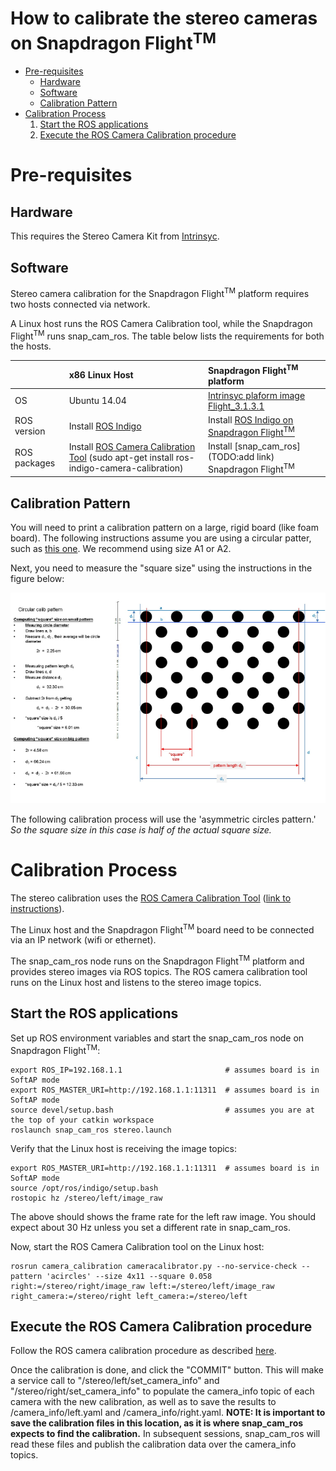 # How to calibrate the stereo cameras on Snapdragon Flight<sup>TM</sup>

* [Pre-requisites](#pre-requisites)
    * [Hardware](#Hardware)
    * [Software](#Software)
    * [Calibration Pattern](#Calibration-pattern)
* [Calibration Process](#calibration-process)
    1. [Start the ROS applications](#start-the-ROS-applications)
    1. [Execute the ROS Camera Calibration procedure](#execute-the-ros-camera-calibration-procedure)

# Pre-requisites

## Hardware

This requires the Stereo Camera Kit from [Intrinsyc](https://www.intrinsyc.com/vertical-development-platforms/qualcomm-snapdragon-flight/).

## Software

Stereo camera calibration for the Snapdragon Flight<sup>TM</sup> platform requires two hosts connected via network. 

A Linux host runs the ROS Camera Calibration tool, while the Snapdragon Flight<sup>TM</sup> runs snap_cam_ros.  The table below lists the requirements for both the hosts.

|     |x86 Linux Host|Snapdragon Flight<sup>TM</sup> platform|
|:----|:-------------|:--------------------------------------|
|OS| Ubuntu 14.04 | [Intrinsyc plaform image Flight_3.1.3.1](http://support.intrinsyc.com/projects/snapdragon-flight/files)|
|ROS version| Install [ROS Indigo](http://wiki.ros.org/indigo/Installation/Ubuntu) | Install [ROS Indigo on Snapdragon Flight<sup>TM</sup>](https://github.com/ATLFlight/ATLFlightDocs/blob/master/SnapdragonROSInstallation.md) |
|ROS packages| Install [ROS Camera Calibration Tool](http://wiki.ros.org/camera_calibration) (sudo apt-get install ros-indigo-camera-calibration)| Install [snap_cam_ros](TODO:add link) Snapdragon Flight<sup>TM</sup> |

## Calibration Pattern

You will need to print a calibration pattern on a large, rigid board (like foam board). The following instructions assume you are using a circular patter, such as [this one](https://nerian.com/support/resources/patterns/). We recommend using size A1 or A2.

Next, you need to measure the "square size" using the instructions in the figure below:

![CalibrationPattern](images/CalibrationPattern.png)

The following calibration process will use the 'asymmetric circles pattern.' *So the square size in this case is half of the actual square size.*

# Calibration Process

The stereo calibration uses the [ROS Camera Calibration Tool](http://wiki.ros.org/camera_calibration) ([link to instructions](http://wiki.ros.org/camera_calibration/Tutorials/StereoCalibration)).

The Linux host and the Snapdragon Flight<sup>TM</sup> board need to be connected via an IP network (wifi or ethernet). 

The snap_cam_ros node runs on the Snapdragon Flight<sup>TM</sup> platform and provides stereo images via ROS topics. The ROS camera calibration tool runs on the Linux host and listens to the stereo image topics. 

## Start the ROS applications

Set up ROS environment variables and start the snap_cam_ros node on Snapdragon Flight<sup>TM</sup>:

```
export ROS_IP=192.168.1.1                       # assumes board is in SoftAP mode
export ROS_MASTER_URI=http://192.168.1.1:11311  # assumes board is in SoftAP mode
source devel/setup.bash                         # assumes you are at the top of your catkin workspace
roslaunch snap_cam_ros stereo.launch
```

Verify that the Linux host is receiving the image topics:

```
export ROS_MASTER_URI=http://192.168.1.1:11311  # assumes board is in SoftAP mode
source /opt/ros/indigo/setup.bash
rostopic hz /stereo/left/image_raw
```

The above should shows the frame rate for the left raw image. You should expect about 30 Hz unless you set a different rate in snap_cam_ros.

Now, start the ROS Camera Calibration tool on the Linux host:

```
rosrun camera_calibration cameracalibrator.py --no-service-check --pattern 'acircles' --size 4x11 --square 0.058 right:=/stereo/right/image_raw left:=/stereo/left/image_raw right_camera:=/stereo/right left_camera:=/stereo/left
```

## Execute the ROS Camera Calibration procedure

Follow the ROS camera calibration procedure as described [here](http://wiki.ros.org/camera_calibration/Tutorials/StereoCalibration).


Once the calibration is done, and click the "COMMIT" button. This will make a service call to "/stereo/left/set_camera_info" and "/stereo/right/set_camera_info" to populate the camera_info topic of each camera with the new calibration, as well as to save the results to /camera_info/left.yaml and /camera_info/right.yaml. **NOTE: It is important to save the calibration files in this location, as it is where snap_cam_ros expects to find the calibration.** In subsequent sessions, snap_cam_ros will read these files and publish the calibration data over the camera_info topics.
